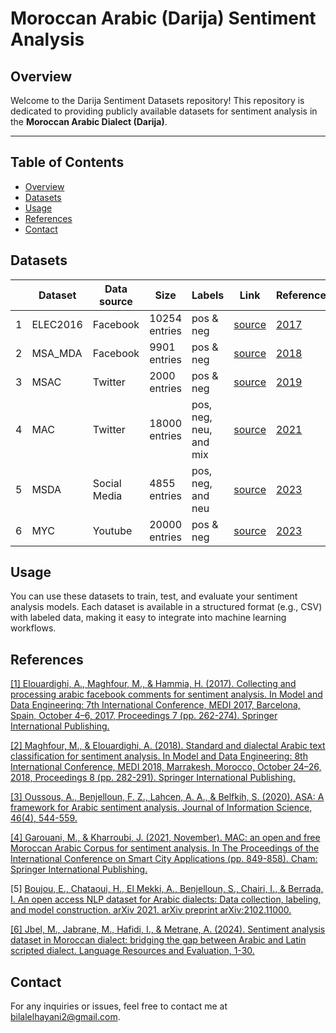 # Moroccan Arabic (Darija) Sentiment Analysis

## Overview
Welcome to the Darija Sentiment Datasets repository! This repository is dedicated to providing publicly available datasets for sentiment analysis in the **Moroccan Arabic Dialect (Darija)**.

---

## Table of Contents

- [Overview](#overview)
- [Datasets](#datasets)
- [Usage](#Usage)
- [References](#References)
- [Contact](#Contact)



## Datasets



|   | Dataset                                           | Data source   | Size            | Labels             | Link              | Reference |
|----|---------------------------------------------------|---------------|-----------------|--------------------|-------------------|-----------|
| 1  | ELEC2016                                              | Facebook | 10254 entries    | pos & neg           | [source](https://github.com/sentiprojects/ElecMorocco2016/)  | [2017](https://link.springer.com/chapter/10.1007/978-3-319-66854-3_20) |
| 2  | MSA_MDA                                           | Facebook   | 9901 entries     | pos & neg           | [source](https://github.com/sentiprojects/MSA_MDA_comments)  | [2018](https://link.springer.com/chapter/10.1007/978-3-030-00856-7_18) |
| 3  | MSAC                                              | Twitter   | 2000 entries     | pos & neg           | [source](https://github.com/ososs/Arabic-Sentiment-Analysis-corpus)  | [2019](https://journals.sagepub.com/doi/abs/10.1177/0165551519849516) |
| 4  | MAC                                               | Twitter        | 18000 entries    | pos, neg, neu, and mix | [source](https://github.com/LeMGarouani/MAC)  | [2021](https://link.springer.com/chapter/10.1007/978-3-030-94191-8_68) |
| 5  | MSDA                                              | Social Media          | 4855 entries     | pos, neg, and neu   | [source](https://cc.um6p.ma/cc_datasets)  | [2023](https://arxiv.org/abs/2102.11000) |
| 6  | MYC                                               | Youtube   | 20000 entries    | pos & neg           | [source](https://github.com/MouadJb/MYC)  | [2023](https://arxiv.org/abs/2303.15987) |


## Usage
You can use these datasets to train, test, and evaluate your sentiment analysis models. Each dataset is available in a structured format (e.g., CSV) with labeled data, making it easy to integrate into machine learning workflows.

## References

[[1] Elouardighi, A., Maghfour, M., & Hammia, H. (2017). Collecting and processing arabic facebook comments for sentiment analysis. In Model and Data Engineering: 7th International Conference, MEDI 2017, Barcelona, Spain, October 4–6, 2017, Proceedings 7 (pp. 262-274). Springer International Publishing.](https://link.springer.com/chapter/10.1007/978-3-319-66854-3_20)

[[2] Maghfour, M., & Elouardighi, A. (2018). Standard and dialectal Arabic text classification for sentiment analysis. In Model and Data Engineering: 8th International Conference, MEDI 2018, Marrakesh, Morocco, October 24–26, 2018, Proceedings 8 (pp. 282-291). Springer International Publishing.](https://link.springer.com/chapter/10.1007/978-3-030-00856-7_18)

[[3] Oussous, A., Benjelloun, F. Z., Lahcen, A. A., & Belfkih, S. (2020). ASA: A framework for Arabic sentiment analysis. Journal of Information Science, 46(4), 544-559.](https://journals.sagepub.com/doi/abs/10.1177/0165551519849516)

[[4] Garouani, M., & Kharroubi, J. (2021, November). MAC: an open and free Moroccan Arabic Corpus for sentiment analysis. In The Proceedings of the International Conference on Smart City Applications (pp. 849-858). Cham: Springer International Publishing.](https://link.springer.com/chapter/10.1007/978-3-030-94191-8_68)

[5] [Boujou, E., Chataoui, H., El Mekki, A., Benjelloun, S., Chairi, I., & Berrada, I. An open access NLP dataset for Arabic dialects: Data collection, labeling, and model construction. arXiv 2021. arXiv preprint arXiv:2102.11000.](https://arxiv.org/abs/2102.11000)

[[6] Jbel, M., Jabrane, M., Hafidi, I., & Metrane, A. (2024). Sentiment analysis dataset in Moroccan dialect: bridging the gap between Arabic and Latin scripted dialect. Language Resources and Evaluation, 1-30.](https://arxiv.org/abs/2303.15987)

## Contact

For any inquiries or issues, feel free to contact me at [bilalelhayani2@gmail.com](mailto:bilalelhayani2@gmail.com).

